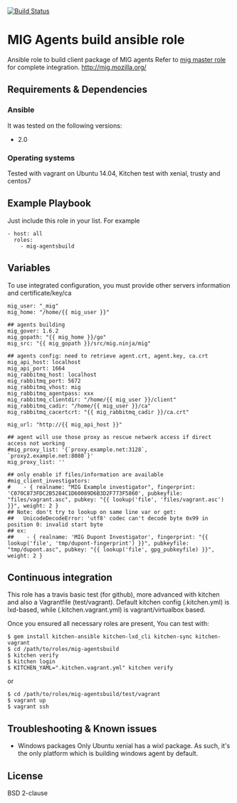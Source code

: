 [![Build Status](https://travis-ci.org/juju4/ansible-mig-agentsbuild.svg?branch=master)](https://travis-ci.org/juju4/ansible-mig-agentsbuild)
# MIG Agents build ansible role

Ansible role to build client package of MIG agents
Refer to [mig master role](https://github.com/juju4/ansible-mig) for complete integration.
http://mig.mozilla.org/

## Requirements & Dependencies

### Ansible
It was tested on the following versions:
 * 2.0

### Operating systems

Tested with vagrant on Ubuntu 14.04, Kitchen test with xenial, trusty and centos7

## Example Playbook

Just include this role in your list.
For example

```
- host: all
  roles:
    - mig-agentsbuild
```

## Variables

To use integrated configuration, you must provide other servers information and certificate/key/ca

```
mig_user: "_mig"
mig_home: "/home/{{ mig_user }}"

## agents building
mig_gover: 1.6.2
mig_gopath: "{{ mig_home }}/go"
mig_src: "{{ mig_gopath }}/src/mig.ninja/mig"

## agents config: need to retrieve agent.crt, agent.key, ca.crt
mig_api_host: localhost
mig_api_port: 1664
mig_rabbitmq_host: localhost
mig_rabbitmq_port: 5672
mig_rabbitmq_vhost: mig
mig_rabbitmq_agentpass: xxx
mig_rabbitmq_clientdir: "/home/{{ mig_user }}/client"
mig_rabbitmq_cadir: "/home/{{ mig_user }}/ca"
mig_rabbitmq_cacertcrt: "{{ mig_rabbitmq_cadir }}/ca.crt"

mig_url: "http://{{ mig_api_host }}"

## agent will use those proxy as rescue network access if direct access not working
#mig_proxy_list: '{`proxy.example.net:3128`, `proxy2.example.net:8080`}'
mig_proxy_list: ''

## only enable if files/information are available
#mig_client_investigators:
#    - { realname: "MIG Example investigator", fingerprint: 'C070C873FDC2B5284C1D60089D6B3D2F773F5860', pubkeyfile: "files/vagrant.asc", pubkey: "{{ lookup('file', 'files/vagrant.asc') }}", weight: 2 }
## Note: don't try to lookup on same line var or get:
##   UnicodeDecodeError: 'utf8' codec can't decode byte 0x99 in position 0: invalid start byte
## ex:
##    - { realname: 'MIG Dupont Investigator', fingerprint: "{{ lookup('file', 'tmp/dupont-fingerprint') }}", pubkeyfile: "tmp/dupont.asc", pubkey: "{{ lookup('file', gpg_pubkeyfile) }}", weight: 2 }

```

## Continuous integration

This role has a travis basic test (for github), more advanced with kitchen and also a Vagrantfile (test/vagrant).
Default kitchen config (.kitchen.yml) is lxd-based, while (.kitchen.vagrant.yml) is vagrant/virtualbox based.

Once you ensured all necessary roles are present, You can test with:
```
$ gem install kitchen-ansible kitchen-lxd_cli kitchen-sync kitchen-vagrant
$ cd /path/to/roles/mig-agentsbuild
$ kitchen verify
$ kitchen login
$ KITCHEN_YAML=".kitchen.vagrant.yml" kitchen verify
```
or
```
$ cd /path/to/roles/mig-agentsbuild/test/vagrant
$ vagrant up
$ vagrant ssh
```

## Troubleshooting & Known issues

* Windows packages
Only Ubuntu xenial has a wixl package. As such, it's the only platform which is building windows agent by default.

## License

BSD 2-clause

